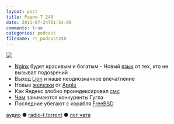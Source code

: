 ```yaml
---
layout: post
title: Радио-Т 248
date: 2011-07-24T01:54:00
comments: true
categories: podcast
filename: rt_podcast248
---
```

![](https://radio-t.com/images/radio-t/rt248.jpg)

- [Nginx](http://nginx.org/) будет красивым и богатым
[
](http://new.radio-t.com/2011/07/248_24.html)- Новый [язык](http://habrahabr.ru/blogs/java/124494/) от тех, кто не вызывал подозрений
- Выход [Lion](http://www.engadget.com/2011/07/20/apple-os-x-lion-10-7-review/) и наше неоднозначное впечатление
- Новые [железки](http://www.engadget.com/2011/07/20/dnp-stub-apple-refreshes-macbook-air-with-sandy-bridge-thunderb/) от [Apple](http://www.engadget.com/2011/07/20/apple-rolls-out-27-inch-thunderbolt-display-with-facetime-hd-cam/)
- Как Яндекс злобно проиндексировал [смс](http://gorod48.ru/news/45676/)
- [Чем](http://habrahabr.ru/blogs/android/124477/) занимаются конкуренты Гугла
- Последние убегают с корабля [FreeBSD](http://habrahabr.ru/blogs/os/124563/)

[аудио](http://archive.rucast.net/radio-t/media/rt_podcast248.mp3) ● [radio-t.torrent](http://www.radio-t.com/torrents/rt_podcast248.mp3.torrent) ● [лог чата](http://chat.radio-t.com/logs/radio-t-248.html)<audio src="http://archive.rucast.net/radio-t/media/rt_podcast248.mp3" preload="none"></audio>
